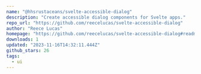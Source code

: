 ```yaml
---
name: "@hhsrustaceans/svelte-accessible-dialog"
description: "Create accessible dialog components for Svelte apps."
repo_url: "https://github.com/reecelucas/svelte-accessible-dialog"
author: "Reece Lucas"
homepage: "https://github.com/reecelucas/svelte-accessible-dialog#readme"
downloads: 1
updated: "2023-11-16T14:32:11.444Z"
github_stars: 26
tags: 
  - ui
---
```

